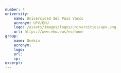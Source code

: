 ```yaml
---
number: 4
university:
    name: Universidad del País Vasco
    acronym: UPV/EHU
    logo: /assets/images/logos/universities/upv.png
    url: https://www.ehu.eus/es/home
group: 
    name: Onekin
    acronym:
    logo:
    url: 
    ip: 
excerpt: 
---
```

